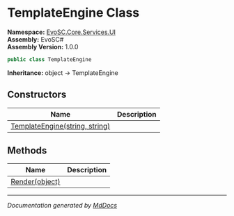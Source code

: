 ﻿<!--  
  <auto-generated>   
    The contents of this file were generated by a tool.  
    Changes to this file may be list if the file is regenerated  
  </auto-generated>   
-->

# TemplateEngine Class

**Namespace:** [EvoSC.Core.Services.UI](../index.md)  
**Assembly:** EvoSC\#  
**Assembly Version:** 1.0.0

```csharp
public class TemplateEngine
```

**Inheritance:** object → TemplateEngine

## Constructors

| Name                                                    | Description |
| ------------------------------------------------------- | ----------- |
| [TemplateEngine(string, string)](constructors/index.md) |             |

## Methods

| Name                                | Description |
| ----------------------------------- | ----------- |
| [Render(object)](methods/Render.md) |             |

___

*Documentation generated by [MdDocs](https://github.com/ap0llo/mddocs)*
